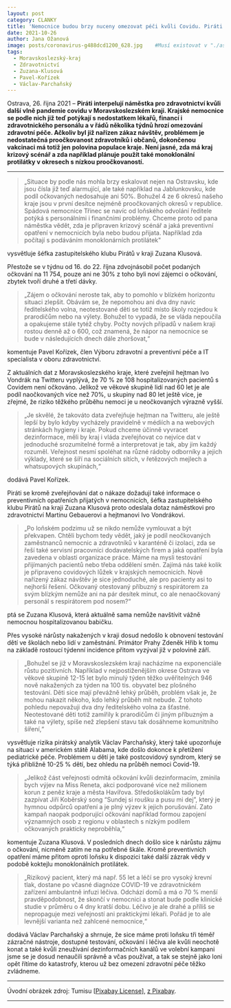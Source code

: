 ```yaml
---
layout: post
category: CLANKY
title: 'Nemocnice budou brzy nuceny omezovat péči kvůli Covidu. Piráti se ptají krajského náměstka pro zdravotnictví na opatření'			
date: 2021-10-26
author: Jana Ožanová
image: posts/coronavirus-g488dcd1200_628.jpg	#Musí existovat v "./assets/img/posts/, rozlišení 1200x628px"
tags:				
  - Moravskoslezský-kraj
  - Zdravotnictví
  - Zuzana-Klusová
  - Pavel-Kořízek
  - Václav-Parchaňský
---
```


Ostrava, 26. řijna 2021 – **Piráti interpelují náměstka pro zdravotnictví kvůli další vlně pandemie covidu v Moravskoslezském kraji. Krajské nemocnice se podle nich již teď potýkají s nedostatkem lékařů, financí i zdravotnického personálu a v řádů několika týdnů hrozí omezování zdravotní péče. Ačkoliv byl již nařízen zákaz návštěv, problémem je nedostatečná proočkovanost zdravotníků i občanů, dokončenou vakcinaci má totiž jen polovina populace kraje. Není jasné, zda má kraj krizový scénář a zda například plánuje použít také monoklonální protilátky v okresech s nízkou proočkovaností.**

<hr />

> „Situace by podle nás mohla brzy eskalovat nejen na Ostravsku, kde jsou čísla již teď alarmující, ale také například na Jablunkovsku, kde podíl očkovaných nedosahuje ani 50%. Bohužel 4 ze 6 okresů našeho kraje jsou v první desítce nejméně proočkovaných okresů v republice. Spádová nemocnice Třinec se navíc od loňského odvolání ředitele potýká s personálními i finančními problémy. Chceme proto od pana náměstka vědět, zda je připraven krizový scénář a jaká preventivní opatření v nemocnicích byla nebo budou přijata. Například zda počítají s podáváním monoklonárních protilátek"

vysvětluje šéfka zastupitelského klubu Pirátů v kraji Zuzana Klusová.

Přestože se v týdnu od 16. do 22. října zdvojnásobil počet podaných očkování na 11 754, pouze ani ne 30% z toho byli noví zájemci o očkování, zbytek tvoří druhé a třetí dávky.

> „Zájem o očkování neroste tak, aby to pomohlo v blízkém horizontu situaci zlepšit. Obávám se, že nepomohou ani dva dny navíc ředitelského volna, neotestované děti se totiž místo školy rozjedou k prarodičům nebo na výlety. Bohužel to vypadá, že se vláda nepoučila a opakujeme stále tytéž chyby. Počty nových případů v našem kraji rostou denně až o 600, což znamená, že nápor na nemocnice se bude v následujících dnech dále zhoršovat,“

komentuje Pavel Kořízek, člen Výboru zdravotní a preventivní péče a IT specialista v oboru zdravotnictví.

Z aktuálních dat z Moravskoslezského kraje, které zveřejnil hejtman Ivo Vondrák na Twitteru vyplývá, že 70 % ze 108 hospitalizovaných pacientů s Covidem není očkováno. Jelikož ve věkové skupině lidí nad 60 let je ale podíl naočkovaných více než 70%, u skupiny nad 80 let ještě více, je zřejmé, že riziko těžkého průběhu nemoci je u neočkovaných výrazně vyšší.

> „Je skvělé, že takováto data zveřejňuje hejtman na Twitteru, ale ještě lepší by bylo kdyby vycházely pravidelně v médiích a na webových stránkách hygieny i kraje. Pokud chceme účinně vyvracet dezinformace, měli by kraj i vláda zveřejňovat co nejvíce dat v jednoduché srozumitelné formě a interpretovat je tak, aby jim každý rozuměl. Veřejnost nesmí spoléhat na různé rádoby odborníky a jejich výklady, které se šíří na sociálních sítích, v řetězových mejlech a whatsupových skupinách,“

dodává Pavel Kořízek.

Piráti se kromě zveřejňování dat o nákaze dožadují také informace o preventivních opatřeních přijatých v nemocnicích, šéfka zastupitelského klubu Pirátů na kraji Zuzana Klusová proto odeslala dotaz náměstkovi pro zdravotnictví Martinu Gebauerovi a hejtmanovi Ivo Vondrákovi.

> „Po loňském podzimu už se nikdo nemůže vymlouvat a být překvapen. Chtěli bychom tedy vědět, jaký je podíl neočkovaných zaměstnanců nemocnic a zdravotníků v karanténě či izolaci, zda se řeší také servisní pracovníci dodavatelských firem a jaká opatření byla zavedena v oblasti organizace práce. Máme na mysli testování přijímaných pacientů nebo třeba oddělení směn. Zajímá nás také kolik je připraveno covidových lůžek v krajských nemocnicích. Nově nařízený zákaz návštěv je sice jednoduché, ale pro pacienty asi to nejhorší řešení. Očkovaný otestovaný příbuzný s respirátorem za svým blízkým nemůže ani na pár desítek minut, co ale nenaočkovaný personál s respirátorem pod nosem?“

ptá se Zuzana Klusová, která aktuálně sama nemůže navštívit vážně nemocnou hospitalizovanou babičku.

Přes vysoké nárůsty nakažených v kraji dosud nedošlo k obnovení testování dětí ve školách nebo lidí v zaměstnání. Primátor Prahy Zdeněk Hřib k tomu na základě rostoucí týdenní incidence přitom vyzýval již v polovině září.

> „Bohužel se již v Moravskoslezském kraji nacházíme na exponenciále růstu pozitivních. Například v nejpostiženějším okrese Ostrava ve věkové skupině 12-15 let bylo minulý týden těžko uvěřitelných 946 nově nakažených za týden na 100 tis. obyvatel bez plošného testování. Děti sice mají převážně lehký průběh, problém však je, že mohou nakazit někoho, kdo lehký průběh mít nebude. Z tohoto pohledu nepovažuji dva dny ředitelského volna za šťastné. Neotestované děti totiž zamířily k prarodičům či jiným příbuzným a také na výlety, spíše než zlepšení stavu tak dosáhneme komunitního šíření,“

vysvětluje rizika pirátský analytik Václav Parchaňský, který také upozorňuje na situaci v americkém státě Alabama, kde došlo dokonce k přetížení pediatrické péče. Problémem u dětí je také postcovidový syndrom, který se týká přibližně 10-25 % dětí, bez ohledu na průběh nemoci Covid-19.

>„Jelikož část veřejnosti odmítá očkování kvůli dezinformacím, zmínila bych výjev na Miss Reneta, akci podporované více než milionem korun z peněz kraje a města Havířova. Středoškolákům tady byl zazpívat Jiří Koběrský song “Sundej si roušku a pusu mi dej”, který je hymnou odpůrců opatření a je plný výzev k jejich porušování. Zato kampaň naopak podporující očkování například formou zapojení významných osob z regionu v oblastech s nízkým podílem očkovaných prakticky neproběhla,“

komentuje Zuzana Klusová. V posledních dnech došlo sice k nárůstu zájmu o očkování, nicméně zatím ne na potřebné škále. Kromě preventivních opatření máme přitom oproti loňsku k dispozici také další zázrak vědy v podobě koktejlu monoklonálních protilátek.

>„Rizikový pacient, který má např. 55 let a léčí se pro vysoký krevní tlak, dostane po včasné diagnóze COVID-19 ve zdravotnickém zařízení ambulantně infuzi léčiva. Odchází domů a má o 70 % menší pravděpodobnost, že skončí v nemocnici a stonat bude podle klinické studie v průměru o 4 dny kratší dobu. Léčivo je ale drahé a příliš se nepropaguje mezi veřejností ani praktickými lékaři. Pořád je to ale levnější varianta než zahlcené nemocnice,“

dodává Václav Parchaňský a shrnuje, že sice máme proti loňsku tři téměř zázračné nástroje, dostupné testování, očkování i léčiva ale kvůli neochotě konat a také kvůli zneužívání dezinformačních kanálů ve volební kampani jsme se je dosud nenaučili správně a včas používat, a tak se stejně jako loni opět řítíme do katastrofy, kterou už bez omezení zdravotní péče těžko zvládneme.

---

Úvodní obrázek zdroj: Tumisu \[[Pixabay License](https://pixabay.com/service/license/)\], [z Pixabay](https://pixabay.com/cs/photos/koronavirus-virus-maska-kor%c3%b3na-4914026/).

- - -
